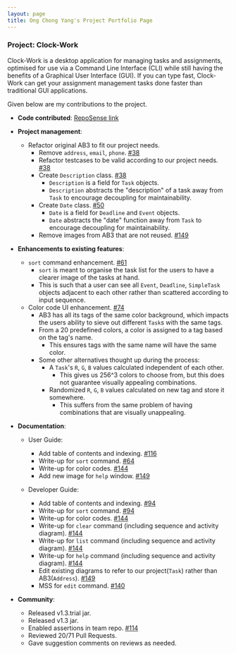 ```yaml
---
layout: page
title: Ong Chong Yang's Project Portfolio Page
---
```


### Project: Clock-Work

Clock-Work is a desktop application for managing tasks and assignments, optimised for use via a Command Line Interface
(CLI) while still having the benefits of a Graphical User Interface (GUI). If you can type fast, Clock-Work can get your
assignment management tasks done faster than traditional GUI applications.

Given below are my contributions to the project.

* **Code contributed**: [RepoSense link](https://nus-cs2103-ay2223s2.github.io/tp-dashboard/?search=lywich)

* **Project management**:
    * Refactor original AB3 to fit our project needs.
      * Remove `address`, `email`, `phone`. [#38](https://github.com/AY2223S2-CS2103T-W13-3/tp/pull/38)
      * Refactor testcases to be valid according to our project needs. [#38](https://github.com/AY2223S2-CS2103T-W13-3/tp/pull/38)
      * Create `Description` class. [#38](https://github.com/AY2223S2-CS2103T-W13-3/tp/pull/38)
        * `Description` is a field for `Task` objects.
        * `Description` abstracts the "description" of a task away from `Task` to encourage decoupling for maintainability.
      * Create `Date` class. [#50](https://github.com/AY2223S2-CS2103T-W13-3/tp/pull/50)
          * `Date` is a field for `Deadline` and `Event` objects.
          * `Date` abstracts the "date" function away from `Task` to encourage decoupling for maintainability.
      * Remove images from AB3 that are not reused. [#149](https://github.com/AY2223S2-CS2103T-W13-3/tp/pull/149)

* **Enhancements to existing features**:
    * `sort` command enhancement. [#61](https://github.com/AY2223S2-CS2103T-W13-3/tp/pull/61)
      * `sort` is meant to organise the task list for the users to have a clearer image of the tasks at hand. 
      * This is such that a user can see all `Event`, `Deadline`, `SimpleTask` objects adjacent to each other rather than scattered according to input sequence.
    * Color code UI enhancement. [#74](https://github.com/AY2223S2-CS2103T-W13-3/tp/pull/74)
      * AB3 has all its tags of the same color background, which impacts the users ability to sieve out different `Task`s with the same tags.
      * From a 20 predefined colors, a color is assigned to a tag based on the tag's name.
        * This ensures tags with the same name will have the same color.
      * Some other alternatives thought up during the process: 
        * A `Task`'s `R`, `G`, `B` values calculated independent of each other.
          * This gives us 256^3 colors to choose from, but this does not guarantee visually appealing combinations.
        * Randomized `R`, `G`, `B` values calculated on new tag and store it somewhere.
          * This suffers from the same problem of having combinations that are visually unappealing.

* **Documentation**:
    * User Guide:
        * Add table of contents and indexing. [#116](https://github.com/AY2223S2-CS2103T-W13-3/tp/pull/116)
        * Write-up for `sort` command. [#64](https://github.com/AY2223S2-CS2103T-W13-3/tp/pull/64)
        * Write-up for color codes. [#144](https://github.com/AY2223S2-CS2103T-W13-3/tp/pull/144)
        * Add new image for `help` window. [#149](https://github.com/AY2223S2-CS2103T-W13-3/tp/pull/149)
      
    * Developer Guide:
        * Add table of contents and indexing. [#94](https://github.com/AY2223S2-CS2103T-W13-3/tp/pull/94)
        * Write-up for `sort` command. [#94](https://github.com/AY2223S2-CS2103T-W13-3/tp/pull/94)
        * Write-up for color codes. [#144](https://github.com/AY2223S2-CS2103T-W13-3/tp/pull/144)
        * Write-up for `clear` command (including sequence and activity diagram). [#144](https://github.com/AY2223S2-CS2103T-W13-3/tp/pull/144)
        * Write-up for `list` command (including sequence and activity diagram). [#144](https://github.com/AY2223S2-CS2103T-W13-3/tp/pull/144)
        * Write-up for `help` command (including sequence and activity diagram). [#144](https://github.com/AY2223S2-CS2103T-W13-3/tp/pull/144)
        * Edit existing diagrams to refer to our project(`Task`) rather than AB3(`Address`). [#149](https://github.com/AY2223S2-CS2103T-W13-3/tp/pull/149)
        * MSS for `edit` command. [#140](https://github.com/AY2223S2-CS2103T-W13-3/tp/pull/140/files)

* **Community**:
    * Released v1.3.trial jar.
    * Released v1.3 jar.
    * Enabled assertions in team repo. [#114](https://github.com/AY2223S2-CS2103T-W13-3/tp/pull/114/files)
    * Reviewed 20/71 Pull Requests.
    * Gave suggestion comments on reviews as needed. 

